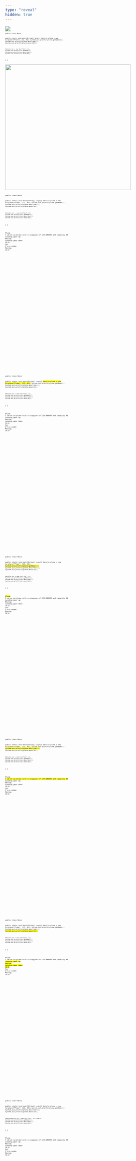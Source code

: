 ```yaml
---
type: "reveal"
hidden: true
---
```


<section>
    <img class="plain stretch" style="" src="/images/12.7.j.uml.png">
</section>

<section>
  <pre class="stretch" style="font-size: .4em"><code class="java">public class Main{

  public static void main(String[] args){
    Vehicle plane = new Airplane("Plane", 123, 45);
    System.out.println(plane.getName());
    System.out.println(plane.describe());
    System.out.println(plane.move(10));

    Vehicle car = new Car("Car", 4);
    System.out.println(car.getName());
    System.out.println(car.describe());
    System.out.println(car.move(10));
  }
}</code></pre>
  <img class="plain" style="height: 400px" src="/images/12.7.j.4.test1.png">
</section>

<section>
  <pre class="stretch" style="font-size: .42em"><code class="java">public class Main{

  public static void main(String[] args){
    Vehicle plane = new Airplane("Plane", 123, 45);
    System.out.println(plane.getName());
    System.out.println(plane.describe());
    System.out.println(plane.move(10));

    Vehicle car = new Car("Car", 4);
    System.out.println(car.getName());
    System.out.println(car.describe());
    System.out.println(car.move(10));
  }
}</code></pre>
<pre class="" style="font-size: .45em; height: 450px"><code style="height: 450px" class="md">Plane
I am an airplane with a wingspan of 123.000000 and capacity 45
Landing gear up
Moving
Landing gear down
10.0
Car
I'm a sedan
Moving
10.0</code></pre>
</section>

<section>
  <pre class="stretch" style="font-size: .42em"><code class="java">public class Main{

  public static void main(String[] args){
    <mark>Vehicle plane = new Airplane("Plane", 123, 45);</mark>
    System.out.println(plane.getName());
    System.out.println(plane.describe());
    System.out.println(plane.move(10));

    Vehicle car = new Car("Car", 4);
    System.out.println(car.getName());
    System.out.println(car.describe());
    System.out.println(car.move(10));
  }
}</code></pre>
<pre class="" style="font-size: .45em; height: 450px"><code style="height: 450px" class="md">Plane
I am an airplane with a wingspan of 123.000000 and capacity 45
Landing gear up
Moving
Landing gear down
10.0
Car
I'm a sedan
Moving
10.0</code></pre>
</section>


<section>
  <pre class="stretch" style="font-size: .42em"><code class="java">public class Main{

  public static void main(String[] args){
    Vehicle plane = new Airplane("Plane", 123, 45);
    <mark>System.out.println(plane.getName());</mark>
    System.out.println(plane.describe());
    System.out.println(plane.move(10));

    Vehicle car = new Car("Car", 4);
    System.out.println(car.getName());
    System.out.println(car.describe());
    System.out.println(car.move(10));
  }
}</code></pre>
<pre class="" style="font-size: .45em; height: 450px"><code style="height: 450px" class="md"><mark>Plane</mark>
I am an airplane with a wingspan of 123.000000 and capacity 45
Landing gear up
Moving
Landing gear down
10.0
Car
I'm a sedan
Moving
10.0</code></pre>
</section>


<section>
  <pre class="stretch" style="font-size: .42em"><code class="java">public class Main{

  public static void main(String[] args){
    Vehicle plane = new Airplane("Plane", 123, 45);
    System.out.println(plane.getName());
    <mark>System.out.println(plane.describe());</mark>
    System.out.println(plane.move(10));

    Vehicle car = new Car("Car", 4);
    System.out.println(car.getName());
    System.out.println(car.describe());
    System.out.println(car.move(10));
  }
}</code></pre>
<pre class="" style="font-size: .45em; height: 450px"><code style="height: 450px" class="md">Plane
<mark>I am an airplane with a wingspan of 123.000000 and capacity 45</mark>
Landing gear up
Moving
Landing gear down
10.0
Car
I'm a sedan
Moving
10.0</code></pre>
</section>



<section>
  <pre class="stretch" style="font-size: .42em"><code class="java">public class Main{

  public static void main(String[] args){
    Vehicle plane = new Airplane("Plane", 123, 45);
    System.out.println(plane.getName());
    System.out.println(plane.describe());
    <mark>System.out.println(plane.move(10));</mark>

    Vehicle car = new Car("Car", 4);
    System.out.println(car.getName());
    System.out.println(car.describe());
    System.out.println(car.move(10));
  }
}</code></pre>
<pre class="" style="font-size: .45em; height: 450px"><code style="height: 450px" class="md">Plane
I am an airplane with a wingspan of 123.000000 and capacity 45
<mark>Landing gear up
Moving
Landing gear down
10.0</mark>
Car
I'm a sedan
Moving
10.0</code></pre>
</section>



<section>
  <pre class="stretch" style="font-size: .42em"><code class="java">public class Main{

  public static void main(String[] args){
    Vehicle plane = new Airplane("Plane", 123, 45);
    System.out.println(plane.getName());
    System.out.println(plane.describe());
    System.out.println(plane.move(10));

    <mark>Vehicle car = new Car("Car", 4);</mark>
    System.out.println(car.getName());
    System.out.println(car.describe());
    System.out.println(car.move(10));
  }
}</code></pre>
<pre class="" style="font-size: .45em; height: 450px"><code style="height: 450px" class="md">Plane
I am an airplane with a wingspan of 123.000000 and capacity 45
Landing gear up
Moving
Landing gear down
10.0
Car
I'm a sedan
Moving
10.0</code></pre>
</section>



<section>
  <pre class="stretch" style="font-size: .42em"><code class="java">public class Main{

  public static void main(String[] args){
    Vehicle plane = new Airplane("Plane", 123, 45);
    System.out.println(plane.getName());
    System.out.println(plane.describe());
    System.out.println(plane.move(10));

    Vehicle car = new Car("Car", 4);
    <mark>System.out.println(car.getName());</mark>
    System.out.println(car.describe());
    System.out.println(car.move(10));
  }
}</code></pre>
<pre class="" style="font-size: .45em; height: 450px"><code style="height: 450px" class="md">Plane
I am an airplane with a wingspan of 123.000000 and capacity 45
Landing gear up
Moving
Landing gear down
10.0
<mark>Car</mark>
I'm a sedan
Moving
10.0</code></pre>
</section>


<section>
  <pre class="stretch" style="font-size: .42em"><code class="java">public class Main{

  public static void main(String[] args){
    Vehicle plane = new Airplane("Plane", 123, 45);
    System.out.println(plane.getName());
    System.out.println(plane.describe());
    System.out.println(plane.move(10));

    Vehicle car = new Car("Car", 4);
    System.out.println(car.getName());
    <mark>System.out.println(car.describe());</mark>
    System.out.println(car.move(10));
  }
}</code></pre>
<pre class="" style="font-size: .45em; height: 450px"><code style="height: 450px" class="md">Plane
I am an airplane with a wingspan of 123.000000 and capacity 45
Landing gear up
Moving
Landing gear down
10.0
Car
<mark>I'm a sedan</mark>
Moving
10.0</code></pre>
</section>



<section>
  <pre class="stretch" style="font-size: .42em"><code class="java">public class Main{

  public static void main(String[] args){
    Vehicle plane = new Airplane("Plane", 123, 45);
    System.out.println(plane.getName());
    System.out.println(plane.describe());
    System.out.println(plane.move(10));

    Vehicle car = new Car("Car", 4);
    System.out.println(car.getName());
    System.out.println(car.describe());
    <mark>System.out.println(car.move(10));</mark>
  }
}</code></pre>
<pre class="" style="font-size: .45em; height: 450px"><code style="height: 450px" class="md">Plane
I am an airplane with a wingspan of 123.000000 and capacity 45
Landing gear up
Moving
Landing gear down
10.0
Car
I'm a sedan
<mark>Moving
10.0</mark></code></pre>
</section>

<section>
  <pre class="" style="font-size: .42em"><code class="java">public class Main{

  public static void main(String[] args){
    Vehicle car = new Car("Car", 4);
    System.out.println(car.honk_horn());
  }
}</code></pre>
</section>


<section>
  <pre class="" style="font-size: .42em"><code class="java">public class Main{

  public static void main(String[] args){
    Vehicle car = <mark>new Car("Car", 4);</mark>
    System.out.println(car.honk_horn());
  }
}</code></pre>
</section>


<section>
  <pre class="" style="font-size: .42em"><code class="java">public class Main{

  public static void main(String[] args){
    <mark>Vehicle car</mark> = new Car("Car", 4);
    System.out.println(car.honk_horn());
  }
}</code></pre>
</section>


<section>
  <pre class="" style="font-size: .42em"><code class="java">public class Main{

  public static void main(String[] args){
    Vehicle car = new Car("Car", 4);
    System.out.println(<mark>car.honk_horn()</mark>);
  }
}</code></pre>
</section>


<section>
  <pre class="" style="font-size: .42em"><code class="java">public class Main{

  public static void main(String[] args){
    Vehicle car = new Car("Car", 4);
    System.out.println(<mark>car.honk_horn()</mark>);
  }
}</code></pre>
  <img class="plain" style="height: 400px" src="/images/12.7.j.vehicle.png">
</section>



<section>
  <pre class="" style="font-size: .42em"><code class="java">public class Main{

  public static void main(String[] args){
    Vehicle car = new Car("Car", 4);
    System.out.println(<mark style="background-color: red">car.honk_horn()</mark>);
  }
}</code></pre>
  <img class="plain" style="height: 400px" src="/images/12.7.j.4.error1.png">
</section>

<section>
  <h3>Rules</h3>
  <ol>
    <li>Store any child class within parent class variable</li>
    <li>Use attributes and methods based on data type of variable, regardless of type stored</li>
    <li>Overriden methods will use code in child class even when stored as parent data type</li>
  </ol>
</section>


<section>
  <pre class="stretch" style="font-size: .38em"><code class="java">public class Main{

  public static void main(String[] args){
    Vehicle[] array = new Vehicle[3];
    array[0] = new Airplane("Plane", 123, 45);
    array[1] = new Car("Car", 4);
    array[2] = new Truck("Truck", 157);

    for(Vehicle v : array){
      System.out.println(v.getName());
      System.out.println(v.describe());
      System.out.println(v.move(10));
    }
  }
}</code></pre>
<img class="plain" style="height: 450px" src="/images/12.7.j.4.test2.png">
</section>
